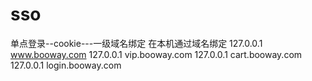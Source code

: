 # sso
单点登录--cookie---一级域名绑定
在本机通过域名绑定
127.0.0.1 www.booway.com
127.0.0.1 vip.booway.com
127.0.0.1 cart.booway.com
127.0.0.1 login.booway.com
